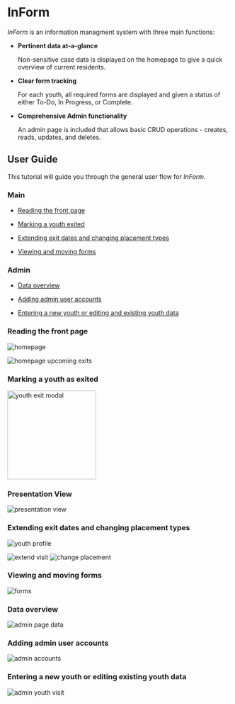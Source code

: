 # InForm

*InForm* is an information managment system with three main functions:

* **Pertinent data at-a-glance**

    Non-sensitive case data is displayed on the homepage to give a quick overview of current residents. 

* **Clear form tracking**

    For each youth, all required forms are displayed and given a status of either To-Do, In Progress, or Complete.

* **Comprehensive Admin functionality**

    An admin page is included that allows basic CRUD operations - creates, reads, updates, and deletes.


## User Guide

This tutorial will guide you through the general user flow for *InForm*. 

### Main

* [Reading the front page](#Reading-the-front-page)

* [Marking a youth exited](#Marking-a-youth-as-exited)

* [Extending exit dates and changing placement types](#Extending-exit-dates-and-changing-placement-types)

* [Viewing and moving forms](#Viewing-and-moving-forms)

### Admin

* [Data overview](#data-overview)

* [Adding admin user accounts](#Adding-admin-user-accounts)

* [Entering a new youth or editing and existing youth data](#Entering-a-new-youth-or-editing-and-existing-youth-data)

### Reading the front page
![homepage](https://github.com/ddmiller1995/InForm/blob/tessa-homepage/docs/screenshots/homepage.png)

![homepage upcoming exits](https://github.com/ddmiller1995/InForm/blob/tessa-homepage/docs/screenshots/homepage-colors.png)

### Marking a youth as exited
<img src="https://github.com/ddmiller1995/InForm/blob/tessa-homepage/docs/screenshots/exit-modal.png" alt="youth exit modal" width="200"/>

### Presentation View
![presentation view](https://github.com/ddmiller1995/InForm/blob/tessa-homepage/docs/screenshots/presentation.png)

### Extending exit dates and changing placement types
![youth profile](https://github.com/ddmiller1995/InForm/blob/tessa-homepage/docs/screenshots/youth-profile-short.png)

![extend visit](https://github.com/ddmiller1995/InForm/blob/tessa-homepage/docs/screenshots/extend-modal.png)
![change placement](https://github.com/ddmiller1995/InForm/blob/tessa-homepage/docs/screenshots/placement-modal.png)

### Viewing and moving forms
![forms](https://github.com/ddmiller1995/InForm/blob/tessa-homepage/docs/screenshots/forms.png)

### Data overview
![admin page data](https://github.com/ddmiller1995/InForm/blob/tessa-homepage/docs/screenshots/admin-tables.png)

### Adding admin user accounts
![admin accounts](https://github.com/ddmiller1995/InForm/blob/tessa-homepage/docs/screenshots/admin-accounts.png)

### Entering a new youth or editing existing youth data
![admin youth visit](https://github.com/ddmiller1995/InForm/blob/tessa-homepage/docs/screenshots/admin-youth-visit.png)

